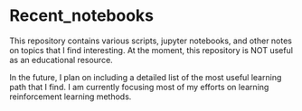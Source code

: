 # Recent_notebooks
This repository contains various scripts, jupyter notebooks, and other notes on topics that I find interesting. At the moment, this repository is NOT useful as an educational resource.

In the future, I plan on including a detailed list of the most useful learning path that I find. I am currently focusing most of my efforts on learning reinforcement learning methods.

